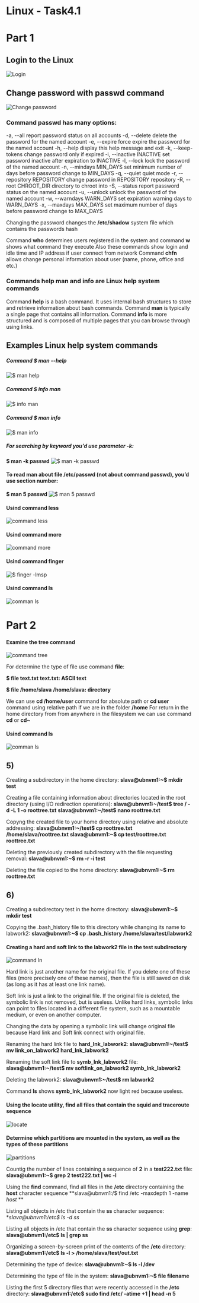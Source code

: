 # Linux - Task4.1

# Part 1

## Login to the Linux

![Login](https://github.com/VyacheslavChudnov/DevOps_online_Kharkiv_2022Q1Q2/blob/main/m4/task4.1/screenshots_for_task4.1/task4.1/001_Login.jpg)

## Change password with passwd command

![Change password](https://github.com/VyacheslavChudnov/DevOps_online_Kharkiv_2022Q1Q2/blob/main/m4/task4.1/screenshots_for_task4.1/002_Change_password.jpg)

### Command passwd has many options:

  -a, --all                     report password status on all accounts
  -d, --delete                  delete the password for the named account
  -e, --expire                  force expire the password for the named account
  -h, --help                    display this help message and exit
  -k, --keep-tokens             change password only if expired
  -i, --inactive INACTIVE       set password inactive after expiration to INACTIVE
  -l, --lock                    lock the password of the named account
  -n, --mindays MIN_DAYS        set minimum number of days before password change to MIN_DAYS
  -q, --quiet                   quiet mode
  -r, --repository REPOSITORY   change password in REPOSITORY repository
  -R, --root CHROOT_DIR         directory to chroot into
  -S, --status                  report password status on the named account
  -u, --unlock                  unlock the password of the named account
  -w, --warndays WARN_DAYS      set expiration warning days to WARN_DAYS
  -x, --maxdays MAX_DAYS        set maximum number of days before password change to MAX_DAYS
  
Changing the password changes the **/etc/shadow** system file which contains the passwords hash

Command **who** determines users registered in the system and command **w** shows what command they execute
Also these commands show login and idle time and IP address if user connect from network
Command **chfn** allows change personal information about user (name, phone, office and etc.)

### Commands **help** **man** and **info** are Linux help system commands
Command **help** is a bash command. It uses internal bash structures to store and retrieve information about bash commands.
Command **man** is typically a single page that contains all information.
Command **info** is more structured and is composed of multiple pages that you can browse through using links.

## Examples Linux help system commands

##### Command **$ man --help**
![$ man help](https://github.com/VyacheslavChudnov/DevOps_online_Kharkiv_2022Q1Q2/blob/main/m4/task4.1/screenshots_for_task4.1/003_man_help.jpg)

##### Command **$ info man**
![$ info man](https://github.com/VyacheslavChudnov/DevOps_online_Kharkiv_2022Q1Q2/blob/main/m4/task4.1/screenshots_for_task4.1/004_info_man.jpg)

##### Command **$ man info**
![$ man info](https://github.com/VyacheslavChudnov/DevOps_online_Kharkiv_2022Q1Q2/blob/main/m4/task4.1/screenshots_for_task4.1/005_man_info.jpg)

##### For searching by keyword you'd use parameter -k:
**$ man -k passwd**
![$ man -k passwd](https://github.com/VyacheslavChudnov/DevOps_online_Kharkiv_2022Q1Q2/blob/main/m4/task4.1/screenshots_for_task4.1/006_man_passwd.jpg)

#### To read man about file /etc/passwd (not about command passwd), you’d use section number:
**$ man 5 passwd**
![$ man 5 passwd](https://github.com/VyacheslavChudnov/DevOps_online_Kharkiv_2022Q1Q2/blob/main/m4/task4.1/screenshots_for_task4.1/007_man_5_passwd.jpg)

#### Usind command **less**
![command less](https://github.com/VyacheslavChudnov/DevOps_online_Kharkiv_2022Q1Q2/blob/main/m4/task4.1/screenshots_for_task4.1/008_less.jpg)

#### Usind command **more**
![command more](https://github.com/VyacheslavChudnov/DevOps_online_Kharkiv_2022Q1Q2/blob/main/m4/task4.1/screenshots_for_task4.1/009_more.jpg)

#### Usind command **finger**
![$ finger -lmsp](https://github.com/VyacheslavChudnov/DevOps_online_Kharkiv_2022Q1Q2/blob/main/m4/task4.1/010_finger.jpg)

#### Usind command **ls**
![comman ls](https://github.com/VyacheslavChudnov/DevOps_online_Kharkiv_2022Q1Q2/blob/main/m4/task4.1/011_ls.jpg)

# Part 2

#### Examine the **tree** command

![command tree](https://github.com/VyacheslavChudnov/DevOps_online_Kharkiv_2022Q1Q2/blob/main/m4/task4.1/012_tree.jpg)

For determine the type of file use command **file**:

**$ file text.txt**
**text.txt: ASCII text**

**$ file /home/slava**
**/home/slava: directory**

We can use **cd /home/user** command for absolute path or **cd user** command using relative path if we are in the folder **/home**
For return in the home directory from from anywhere in the filesystem we can use command **cd** or **cd~**

#### Usind command **ls**
![comman ls](https://github.com/VyacheslavChudnov/DevOps_online_Kharkiv_2022Q1Q2/blob/main/m4/task4.1/011_ls.jpg)

## 5)

Creating a subdirectory in the home directory:
**slava@ubnvm1:~$ mkdir test**

Creating a file containing information about directories located in the root directory (using I/O redirection operations):
**slava@ubnvm1:~/test$ tree / -d -L 1 -o roottree.txt**
**slava@ubnvm1:~/test$ nano roottree.txt**

Copyng the created file to your home directory using relative and absolute addressing:
**slava@ubnvm1:~/test$ cp roottree.txt /home/slava/roottree.txt**
**slava@ubnvm1:~$ cp test/roottree.txt roottree.txt**

Deleting the previously created subdirectory with the file requesting removal:
**slava@ubnvm1:~$ rm -r -i test**

Deleting the file copied to the home directory:
**slava@ubnvm1:~$ rm roottree.txt**

## 6)

Creating a subdirectory test in the home directory:
**slava@ubnvm1:~$ mkdir test**

Copying the .bash_history file to this directory while changing its name to labwork2:
**slava@ubnvm1:~$ cp .bash_history /home/slava/test/labwork2**

#### Creating a hard and soft link to the labwork2 file in the test subdirectory

![command ln](https://github.com/VyacheslavChudnov/DevOps_online_Kharkiv_2022Q1Q2/blob/main/m4/task4.1/013_ln.jpg)

Hard link is just another name for the original file. If you delete one of these files (more precisely one of these names), then the file is 
still saved on disk (as long as it has at least one link name).

Soft link is just a link to the original file. If the original file is deleted, the symbolic link is not removed, but is useless.
Unlike hard links, symbolic links can point to files located in a different file system, such as a mountable medium, or even on another computer.

Changing the data by opening a symbolic link will change original file because Hard link and Soft link connect with original file.

Renaming the hard link file to **hard_lnk_labwork2**:
**slava@ubnvm1:~/test$ mv link_on_labwork2 hard_lnk_labwork2**

Renaming the soft link file to **symb_lnk_labwork2** file:
**slava@ubnvm1:~/test$ mv softlink_on_labwork2 symb_lnk_labwork2**

Deleting the labwork2:
**slava@ubnvm1:~/test$ rm labwork2**

Command **ls** shows **symb_lnk_labwork2** now light red because useless.

#### Using  the  locate  utility,  find  all  files  that  contain  the  squid  and  traceroute sequence

![locate](https://github.com/VyacheslavChudnov/DevOps_online_Kharkiv_2022Q1Q2/blob/main/m4/task4.1/014_locate.jpg)

#### Determine which partitions are mounted in the system, as well as the types of these partitions

![partitions](https://github.com/VyacheslavChudnov/DevOps_online_Kharkiv_2022Q1Q2/blob/main/m4/task4.1/015_partitions.jpg)

Countig the number of lines containing a sequence of **2** in a **test222.txt** file:
**slava@ubnvm1:~$ grep 2 test222.txt | wc -l**

Using the **find** command, find all files in the **/etc** directory containing the **host** character sequence
**slava@ubnvm1:/$ find /etc -maxdepth 1 -name *host* **

Listing all objects in /etc that contain the **ss** character sequence:
**slava@ubnvm1:/etc$ ls -d *ss**

Listing all objects in /etc that contain the **ss** character sequence using **grep**:
**slava@ubnvm1:/etc$ ls | grep ss**

Organizing a screen-by-screen print of the contents of the **/etc** directory:
**slava@ubnvm1:/etc$ ls -l > /home/slava/test/out.txt**

Determining the type of device:
**slava@ubnvm1:~$ ls -l /dev**

Determining the type of file in the system:
**slava@ubnvm1:~$ file filename**

Listing the first 5 directory files that were recently accessed in the **/etc** directory:
**slava@ubnvm1:/etc$ sudo find /etc/ -atime +1 | head -n 5**